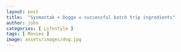 ```yaml
---
layout: post
title:  "Syomantak + Doggo = successful batch trip ingredients"
author: john
categories: [ Lifestyle ]
tags: [ Movies ]
image: assets/images/dog.jpg
---
```

